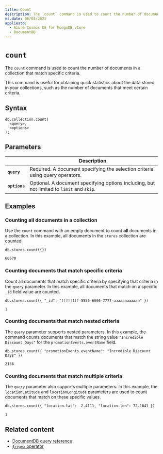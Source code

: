 ```yaml
---
title: Count
description: The `count` command is used to count the number of documents in a collection that match specific criteria.
ms.date: 06/03/2025
appliesto:
  - Azure Cosmos DB for MongoDB vCore
  - DocumentDB
---
```


# `count`

The `count` command is used to count the number of documents in a collection that match specific criteria.

This command is useful for obtaining quick statistics about the data stored in your collections, such as the number of documents that meet certain criteria.

## Syntax

```documentdb
db.collection.count(
  <query>,
  <options>
);
```

## Parameters

| | Description |
| --- | --- |
| **`query`** | Required. A document specifying the selection criteria using query operators. |
| **`options`** | Optional. A document specifying options including, but not limited to `limit` and `skip`. |

## Examples

### Counting all documents in a collection

Use the `count` command with an empty document to count **all** documents in a collection. In this example, all documents in the `stores` collection are counted.

```documentdb
db.stores.count({})
```

```output
60570
```

### Counting documents that match specific criteria

Count all documents that match specific criteria by specifying that criteria in the `query` parameter. In this example, all documents that match on a specific `_id` field value are counted.

```documentdb
db.stores.count({ "_id": "ffffffff-5555-6666-7777-aaaaaaaaaaaa" })
```

```output
1
```

### Counting documents that match nested criteria

The `query` parameter supports nested parameters. In this example, the command counts documents that match the string value `"Incredible Discount Days"` for the `promotionEvents.eventName` field.

```documentdb
db.stores.count({ "promotionEvents.eventName": "Incredible Discount Days" })
```

```output
2156
```

### Counting documents that match multiple criteria

The `query` parameter also supports multiple parameters. In this example, the `locationLatitude` and `locationLongitude` parameters are used to count documents that match on these specific values.

```documentdb
db.stores.count({ "location.lat": -2.4111, "location.lon": 72.1041 })
```

```output
1
```

## Related content

- [DocumentDB query reference](index.md)
- [`$regex` operator](operators-query-regex.md)
